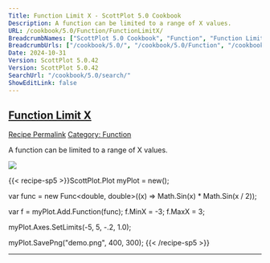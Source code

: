 ```yaml
---
Title: Function Limit X - ScottPlot 5.0 Cookbook
Description: A function can be limited to a range of X values.
URL: /cookbook/5.0/Function/FunctionLimitX/
BreadcrumbNames: ["ScottPlot 5.0 Cookbook", "Function", "Function Limit X"]
BreadcrumbUrls: ["/cookbook/5.0/", "/cookbook/5.0/Function", "/cookbook/5.0/Function/FunctionLimitX"]
Date: 2024-10-31
Version: ScottPlot 5.0.42
Version: ScottPlot 5.0.42
SearchUrl: "/cookbook/5.0/search/"
ShowEditLink: false
---
```



<h2 style='border-bottom: 0;'><a href='/cookbook/5.0/Function/FunctionLimitX'>Function Limit X</a></h2>

<div class="d-flex mb-2">
<a class="btn btn-sm btn-primary me-1" href="/cookbook/5.0/Function/FunctionLimitX">Recipe Permalink</a>
<a class="btn btn-sm btn-success me-1" href="/cookbook/5.0/Function">Category: Function</a>
</div>

A function can be limited to a range of X values.

[![](/cookbook/5.0/images/FunctionLimitX.png?241031194635)](/cookbook/5.0/images/FunctionLimitX.png?241031194635)

{{< recipe-sp5 >}}ScottPlot.Plot myPlot = new();

var func = new Func<double, double>((x) => Math.Sin(x) * Math.Sin(x / 2));

var f = myPlot.Add.Function(func);
f.MinX = -3;
f.MaxX = 3;

myPlot.Axes.SetLimits(-5, 5, -.2, 1.0);

myPlot.SavePng("demo.png", 400, 300);
{{< /recipe-sp5 >}}

<hr class='my-5 invisible'>


